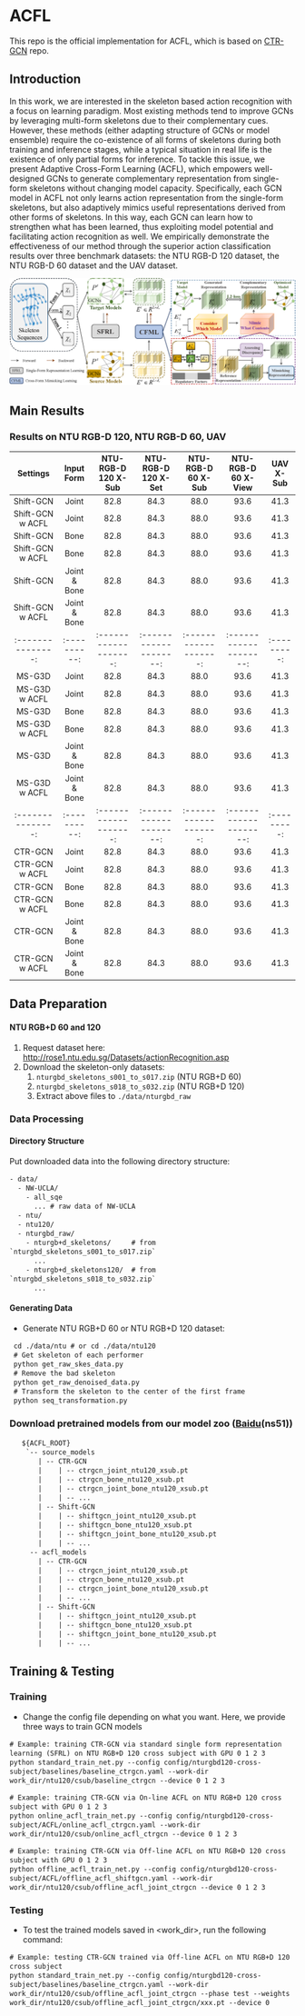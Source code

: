 # ACFL
This repo is the official implementation for ACFL, which is based on [CTR-GCN](https://github.com/Uason-Chen/CTR-GCN) repo.

## Introduction
In this work, we are interested in the skeleton based action recognition with a focus on learning paradigm. Most existing methods tend to improve GCNs by leveraging multi-form skeletons due to their complementary cues. However, these methods (either adapting structure of GCNs or model ensemble) require the co-existence of all forms of skeletons during both training and inference stages, while a typical situation in real life is the existence of only partial forms for inference. 
To tackle this issue, we present Adaptive Cross-Form Learning (ACFL), which empowers well-designed GCNs to generate complementary representation from single-form skeletons without changing model capacity. Specifically, each GCN model in ACFL not only learns action representation from the single-form skeletons, but also adaptively mimics useful representations derived from other forms of skeletons. In this way, each GCN can learn how to strengthen what has been learned, thus exploiting model potential and facilitating action recognition as well.
We empirically demonstrate the effectiveness of our method through the superior action classification results over three benchmark datasets: the NTU RGB-D 120 dataset, the NTU RGB-D 60 dataset and the UAV dataset. </br>

![Illustrating the paradigm of the proposed ACFL](/figures/ACFL.png)

## Main Results

### Results on NTU RGB-D 120, NTU RGB-D 60, UAV
| Settings        | Input Form | NTU-RGB-D 120 X-Sub |  NTU-RGB-D 120 X-Set |  NTU-RGB-D 60 X-Sub |  NTU-RGB-D 60 X-View | UAV X-Sub |
|:---------------:|:----------:|:-------------------:|:--------------------:|:-------------------:|:--------------------:|:---------:|
|Shift-GCN        |   Joint    |         82.8        |         84.3         |         88.0        |          93.6        |   41.3    |
|Shift-GCN w ACFL |   Joint    |         82.8        |         84.3         |         88.0        |          93.6        |   41.3    |
|Shift-GCN        |   Bone     |         82.8        |         84.3         |         88.0        |          93.6        |   41.3    |
|Shift-GCN w ACFL |   Bone     |         82.8        |         84.3         |         88.0        |          93.6        |   41.3    |
|Shift-GCN        |Joint & Bone|         82.8        |         84.3         |         88.0        |          93.6        |   41.3    |
|Shift-GCN w ACFL |Joint & Bone|         82.8        |         84.3         |         88.0        |          93.6        |   41.3    |
|:---------------:|:----------:|:-------------------:|:--------------------:|:-------------------:|:--------------------:|:---------:|
|MS-G3D           |   Joint    |         82.8        |         84.3         |         88.0        |          93.6        |   41.3    |
|MS-G3D w ACFL    |   Joint    |         82.8        |         84.3         |         88.0        |          93.6        |   41.3    |
|MS-G3D           |   Bone     |         82.8        |         84.3         |         88.0        |          93.6        |   41.3    |
|MS-G3D w ACFL    |   Bone     |         82.8        |         84.3         |         88.0        |          93.6        |   41.3    |
|MS-G3D           |Joint & Bone|         82.8        |         84.3         |         88.0        |          93.6        |   41.3    |
|MS-G3D w ACFL    |Joint & Bone|         82.8        |         84.3         |         88.0        |          93.6        |   41.3    |
|:---------------:|:----------:|:-------------------:|:--------------------:|:-------------------:|:--------------------:|:---------:|
|CTR-GCN          |   Joint    |         82.8        |         84.3         |         88.0        |          93.6        |   41.3    |
|CTR-GCN  w ACFL  |   Joint    |         82.8        |         84.3         |         88.0        |          93.6        |   41.3    |
|CTR-GCN          |   Bone     |         82.8        |         84.3         |         88.0        |          93.6        |   41.3    |
|CTR-GCN  w ACFL  |   Bone     |         82.8        |         84.3         |         88.0        |          93.6        |   41.3    |
|CTR-GCN          |Joint & Bone|         82.8        |         84.3         |         88.0        |          93.6        |   41.3    |
|CTR-GCN  w ACFL  |Joint & Bone|         82.8        |         84.3         |         88.0        |          93.6        |   41.3    |



## Data Preparation

#### NTU RGB+D 60 and 120

1. Request dataset here: http://rose1.ntu.edu.sg/Datasets/actionRecognition.asp
2. Download the skeleton-only datasets:
   1. `nturgbd_skeletons_s001_to_s017.zip` (NTU RGB+D 60)
   2. `nturgbd_skeletons_s018_to_s032.zip` (NTU RGB+D 120)
   3. Extract above files to `./data/nturgbd_raw`


### Data Processing

#### Directory Structure

Put downloaded data into the following directory structure:

```
- data/
  - NW-UCLA/
    - all_sqe
      ... # raw data of NW-UCLA
  - ntu/
  - ntu120/
  - nturgbd_raw/
    - nturgb+d_skeletons/     # from `nturgbd_skeletons_s001_to_s017.zip`
      ...
    - nturgb+d_skeletons120/  # from `nturgbd_skeletons_s018_to_s032.zip`
      ...
```

#### Generating Data

- Generate NTU RGB+D 60 or NTU RGB+D 120 dataset:

```
 cd ./data/ntu # or cd ./data/ntu120
 # Get skeleton of each performer
 python get_raw_skes_data.py
 # Remove the bad skeleton 
 python get_raw_denoised_data.py
 # Transform the skeleton to the center of the first frame
 python seq_transformation.py
```

### Download pretrained models from our model zoo ([Baidu](https://pan.baidu.com/s/1M4z9daHRp9gQ7am6o3-Vqg)(ns51))
```
   ${ACFL_ROOT}
    `-- source_models
       | -- CTR-GCN
       |    | -- ctrgcn_joint_ntu120_xsub.pt
       |    | -- ctrgcn_bone_ntu120_xsub.pt
       |    | -- ctrgcn_joint_bone_ntu120_xsub.pt
       |    | -- ...
       | -- Shift-GCN
       |    | -- shiftgcn_joint_ntu120_xsub.pt
       |    | -- shiftgcn_bone_ntu120_xsub.pt
       |    | -- shiftgcn_joint_bone_ntu120_xsub.pt
       |    | -- ...
     -- acfl_models
       | -- CTR-GCN
       |    | -- ctrgcn_joint_ntu120_xsub.pt
       |    | -- ctrgcn_bone_ntu120_xsub.pt
       |    | -- ctrgcn_joint_bone_ntu120_xsub.pt
       |    | -- ...
       | -- Shift-GCN
       |    | -- shiftgcn_joint_ntu120_xsub.pt
       |    | -- shiftgcn_bone_ntu120_xsub.pt
       |    | -- shiftgcn_joint_bone_ntu120_xsub.pt
       |    | -- ...
```

## Training & Testing

### Training

- Change the config file depending on what you want. Here, we provide three ways to train GCN models

```
# Example: training CTR-GCN via standard single form representation learning (SFRL) on NTU RGB+D 120 cross subject with GPU 0 1 2 3
python standard_train_net.py --config config/nturgbd120-cross-subject/baselines/baseline_ctrgcn.yaml --work-dir work_dir/ntu120/csub/baseline_ctrgcn --device 0 1 2 3
```

```
# Example: training CTR-GCN via On-line ACFL on NTU RGB+D 120 cross subject with GPU 0 1 2 3
python online_acfl_train_net.py --config config/nturgbd120-cross-subject/ACFL/online_acfl_ctrgcn.yaml --work-dir work_dir/ntu120/csub/online_acfl_ctrgcn --device 0 1 2 3
```

```
# Example: training CTR-GCN via Off-line ACFL on NTU RGB+D 120 cross subject with GPU 0 1 2 3
python offline_acfl_train_net.py --config config/nturgbd120-cross-subject/ACFL/offline_acfl_shiftgcn.yaml --work-dir work_dir/ntu120/csub/offline_acfl_joint_ctrgcn --device 0 1 2 3
```

### Testing

- To test the trained models saved in <work_dir>, run the following command:

```
# Example: testing CTR-GCN trained via Off-line ACFL on NTU RGB+D 120 cross subject
python standard_train_net.py --config config/nturgbd120-cross-subject/baselines/baseline_ctrgcn.yaml --work-dir work_dir/ntu120/csub/offline_acfl_joint_ctrgcn --phase test --weights work_dir/ntu120/csub/offline_acfl_joint_ctrgcn/xxx.pt --device 0
```

